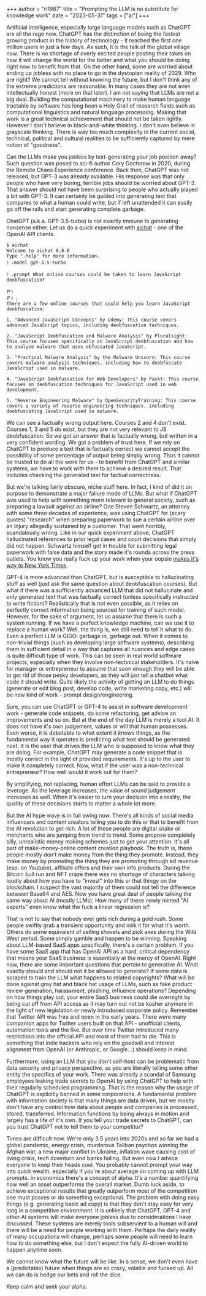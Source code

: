 +++
author = "rl1987"
title = "Prompting the LLM is no substitute for knowledge work"
date = "2023-05-31"
tags = ["ai"]
+++

Artificial intelligence, especially large language models such as ChatGPT are all
the rage now. ChatGPT has the distinction of being the fastest growing product
in the history of technology - it reached the first one million users in just a
few days. As such, it is the talk of the global village now. There is no shortage
of overly excited people posting their takes on how it will change the world 
for the better and what you should be doing right now to benefit from that. 
On the other hand, some are worried about ending up jobless with no place to go 
in the dystopian reality of 2029. Who are right? We cannot tell without knowing
the future, but I don't think any of the extreme predictions are reasonable. In
many cases they are not even intellectually honest (more on that later). I am 
not saying that LLMs are not a big deal. Building the computational machinery
to make human language tractable by software has long been a Holy Grail of 
research fields such as computational linguistics and natural language 
processing. Making that work is a great technical achievement that should not
be taken lightly. However I don't believe in black-and-white thinking. I don't
even believe in grayscale thinking. There is way too much complexity in the
current social, technical, political and cultural realities to be sufficiently
captured by mere notion of "goodness".

Can the LLMs make you jobless by text-generating your job position away? Such
question was posed to sci-fi author Cory Doctorow in 2020, during the Remote
Chaos Experience conference. Back then, ChatGPT was not released, but GPT-3 was
already available. His response was that only people who have very boring, 
terrible jobs should be worried about GPT-3. That answer should not have been
surprising to people who actually played a bit with GPT-3. It can certainly be 
guided into generating text that compares to what a human could write, but if
left unattended it can easily go off the rails and start generating complete
garbage.

ChatGPT (a.k.a. GPT-3.5-turbo) is not exactly immune to generating nonsense 
either. Let us do a quick experiment with [aichat](https://github.com/sigoden/aichat) -
one of the OpenAI API clients.

```
$ aichat
Welcome to aichat 0.8.0
Type ".help" for more information.
〉.model gpt-3.5-turbo

〉.prompt What online courses could be taken to learn JavaScript deobfuscation?

Ｐ〉
Ｐ〉;
There are a few online courses that could help you learn JavaScript deobfuscation:

1. "Advanced JavaScript Concepts" by Udemy: This course covers advanced JavaScript topics, including deobfuscation techniques.

2. "JavaScript Deobfuscation and Malware Analysis" by Pluralsight: This course focuses specifically on JavaScript deobfuscation and how to analyze malware that uses obfuscated JavaScript.

3. "Practical Malware Analysis" by the Malware Unicorn: This course covers malware analysis techniques, including how to deobfuscate JavaScript used in malware.

4. "JavaScript Deobfuscation for Web Developers" by Packt: This course focuses on deobfuscation techniques for JavaScript used in web development.

5. "Reverse Engineering Malware" by OpenSecurityTraining: This course covers a variety of reverse engineering techniques, including deobfuscating JavaScript used in malware.
```

We can see a factually wrong output here. Courses 2 and 4 don't exist. Courses 
1, 3 and 5 do exist, but they are not very relevant to JS deobfuscation. So we
got an answer that is factually wrong, but written in a very confident wording.
We got a problem of trust here. If we rely on ChatGPT to produce a text that
is factually correct we cannot accept the possibility of some percentage of
output being simply wrong. Thus it cannot be trusted to do all the work for us -
to benefit from ChatGPT and similar systems, we have to work _with them_ to
achieve a desired result. That includes checking the generated text for factual
correctness.

But we're talking fairly obscure, niche stuff here. In fact, I kind of did it
on purpose to demonstrate a major failure mode of LLMs. But what if ChatGPT was used
to help with something more relevant to general society, such as preparing a
lawsuit against an airline? One Steven Schwartz, an attorney with some three
decades of experience, was using ChatGPT for (scary quotes) "research" when 
preparing paperwork to sue a certain airline over an injury allegedly sustained
by a customer. That went horribly, scandalously wrong. Like in our quick
experiment above, ChatGPT hallucinated references to prior legal cases and
court decisions that simply did not happen. Schwartz himself got in trouble
for submitting legal paperwork with false data and the story made it's rounds
across the press outlets. You know you really fuck up your work when your oopsie
[makes it's way to New York Times](https://web.archive.org/web/20230530005520/https://www.nytimes.com/2023/05/27/nyregion/avianca-airline-lawsuit-chatgpt.html).

GPT-4 is more advanced than ChatGPT, but is susceptible to hallucinating stuff
as well (just ask the same question about deobfuscation courses). But what if 
there was a sufficiently advanced LLM that did not hallucinate and only 
generated text that was factually correct (unless specifically instructed to
write fiction)? Realistically that is not even possible, as it relies on
perfectly correct information being sourced for training of such model. However,
for the sake of argument, let us assume that there is such a system running. If
we have a perfect knowledge machine, can we use it to replace a human work?
Well, the thing is, we still need to tell it what to do. Even a perfect LLM is
GIGO: garbage in, garbage out. When it comes to non-trivial things (such as
developing large software systems), describing them in sufficient detail in a
way that captures all nuances and edge cases is quite difficult type of work. 
This can be seen in real world software projects, especially when they involve
non-technical stakeholders. It's naive for manager or entrepreneur to assume that
soon enough they will be able to get rid of those pesky developers, as they will
just tell a chatbot what code it should write. Quite likely the activity
of getting an LLM to do things (generate or edit blog post, develop code,
write marketing copy, etc.) will be new kind of work - prompt design/engineering.

Sure, you can use ChatGPT or GPT-4 to assist in software development work - 
generate code snippets, do some refactoring, get advice on improvements and so
on. But at the end of the day LLM is merely a tool AI. It does not have it's
own judgement, values or will that human possesses. Even worse, it is debatable
to what extent it _knows_ things, as the fundamental way it operates is
predicting what text should be generated next. It is the user that drives the
LLM who is supposed to know what they are doing. For example, ChatGPT may
generate a code snippet that is mostly correct in the light of provided 
requirements. It's up to the user to make it completely correct. Now, what if 
the user was a non-technical entrepreneur? How well would it work out for them?

By amplifying, not replacing, human effort LLMs can be said to provide a 
leverage. As the leverage increases, the value of sound judgement increases as
well. When it's easier to turn your decision into a reality, the quality of 
these decisions starts to matter a whole lot more.

But the AI hype wave is in full swing now. There's all kinds of social media
influencers and content creators telling you to do this or that to benefit
from the AI revolution to get rich. A lot of these people are digital snake oil
merchants who are jumping from trend to trend. Some propose completely silly,
unrealistic money making schemes just to get your attention. It's all part of
make-money-online content creation playbook. The truth is, these people mostly
don't make money from the thing they promote. Instead, they make money by 
promoting the thing they are promoting through ad revenue (esp. on Youtube), 
affiliate offers and their own info products. During the Bitcoin bull
run and NFT craze there was no shortage of characters talking loudly about how
you have to "invest" into this or that thingy on the blockchain. I suspect the
vast majority of them could not tell the difference between Base64 and AES. Now
you have great deal of people talking the same way about AI (mostly LLMs). How
many of these newly minted "AI experts" even know what the fuck a linear
regression is?

That is not to say that nobody ever gets rich during a gold rush. Some people 
swiftly grab a transient opportunity and milk it for what it's worth. Others do 
some equivalent of selling shovels and pick axes during the Wild West period. 
Some simply gamble and happen to be winning. Speaking about LLM-based SaaS apps 
specifically, there's a certain problem. If you have some SaaS app that has
OpenAI API as a hard, critical dependency that means your SaaS business is 
essentially at the mercy of OpenAI. Right now, there are some important 
questions that pertain to generative AI. What exactly should and
should not it be allowed to generate? If some data is scraped to train 
the LLM what happens to related copyrights? What will be done against 
gray hat and black hat usage of LLMs, such as fake product review generation, 
harassment, phishing, influence operations? Depending on how things play
out, your entire SaaS business could die overnight by being cut off from API
access as it may turn out not be kosher anymore in the light of new legislation
or newly introduced corporate policy. Remember that Twitter API was free and open
in the early years. There were many companion apps for Twitter users built on
that API - unofficial clients, automation tools and the like. But over time
Twitter introduced many restrictions into the official API and most of them
had to die. This is something that indie hackers who rely on the goodwill
and interest alignment from OpenAI (or Anthropic, or Google...) should keep in 
mind. 

Furthermore, using an LLM that you don't self-host can be problematic from data
security and privacy perspective, as you are literally telling some other
entity the specifics of your work. There was already a scandal of Samsung
employees leaking trade secrets to OpenAI by using ChatGPT to help with their
regularly scheduled programming. That is the reason why the usage of
ChatGPT is explicitly banned in some corporations. A fundamental problem with
information society is that many things are data driven, but we mostly don't have
any control how data about people and companies is processed, stored, transferred. 
Information functions by being always in motion and largely has a life of it's 
own. If you tell your trade secrets to ChatGPT, can you trust ChatGPT not to 
tell them to your competitor?

Times are difficult now. We're only 3.5 years into 2020s and so far we had 
a global pandemic, energy crisis, murderous Taliban psychos winning the 
Afghan war, a new major conflict in Ukraine, inflation wave causing cost of
living crisis, tech downturn and banks failing. But even now I advice everyone 
to keep their heads cool. You probably cannot prompt your way into quick wealth, 
especially if you're about average on coming up with LLM prompts. In economics
there's a concept of alpha. It's a number quantifying how well an asset
outperforms the overall market. Dumb luck aside, to achieve exceptional results 
that greatly outperform most of the competition one must posses or do something 
exceptional. The problem with doing easy things (e.g. generating basic ad copy) 
is that they don't stay easy for very long in a competitive environment. It is 
unlikely that ChatGPT, GPT-4 and other AI systems will make everyone jobless 
due to considerations I have discussed. These systems are merely tools subservient to
a human will and there will be a need for people working with them. Perhaps
the daily reality of many occupations will change, perhaps some people will need
to learn how to do something else, but I don't expect the fully AI-driven world
to happen anytime soon.

We cannot know what the future will be like. In a sense, we don't even have a
(predictable) future when things are so crazy, volatile and fucked up. All we 
can do is hedge our bets and roll the dice.

Keep calm and seek your alpha.
